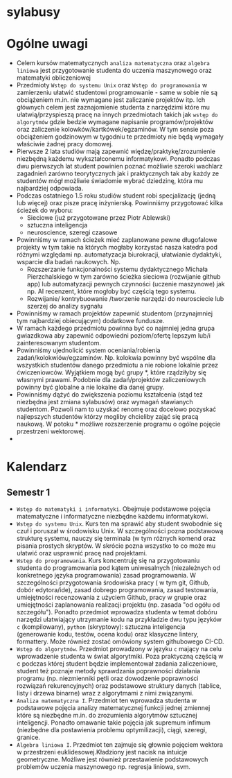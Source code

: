 # sylabusy

# Ogólne uwagi

- Celem kursów matematycznych `analiza matematyczna` oraz `algebra liniowa` jest przygotowanie studenta do uczenia maszynowego oraz matematyki obliczeniowej
- Przedmioty `Wstęp do systemu Unix` oraz `Wstęp do programowania` w zamierzeniu ułatwić studentowi programowanie - same w sobie nie są obciążeniem m.in. nie wymagane jest zaliczanie projektów itp. Ich głównych celem jest zaznajomienie studenta z narzędzimi które mu ułatwią/przyspieszą pracę na innych przedmiotach takich jak `wstęp do algorytmów` gdzie bedzie wymagane napisanie programów/projektów oraz zaliczenie kolowków/kartkówek/egzaminów. W tym sensie poza obciążeniem godzinowym w tygodniu te przedmioty nie będą wymagały właściwie żadnej pracy domowej.
- Pierwsze 2 lata studiów mają zapewnić więdzę/praktykę/zrozumienie niezbędną każdemu wykształconemu informatykowi. Ponadto podczas dwu pierwszych lat student powinien poznać możliwie szeroki wachlarz zagadnień zarówno teorytycznych jak i praktycznych tak aby każdy ze studentów mógł możliwie świadomie wybrać dziedzinę, która mu najbardziej odpowiada.
- Podczas ostatniego 1.5 roku studiów student robi specjalizację (jedną lub więcej) oraz pisze pracę inżynierską. Powinniśmy przygotować kilka ścieżek do wyboru:
    - Sieciowe (już przygotowane przez Piotr Ablewski)
    - sztuczna inteligencja
    - neuroscience, szeregi czasowe
- Powinniśmy w ramach ścieżek mieć zaplanowane pewne długofalowe projekty w tym takie na których mogłaby korzystać nasza katedra pod różnymi względami np. automatyzacja biurokracji, ułatwianie dydaktyki, wsparcie dla badań naukowych. Np.
    - Rozszerzanie funkcjonalności systemu dydaktycznego Michała Pierzchalskiego w tym zarówno ścieżka sieciowa (rozwijanie github app) lub automatyzacji pewnych czynności (uczenie maszynowe) jak np. AI recenzent, które mogłoby być częścią tego systemu.
    - Rozwijanie/ kontrybuowanie /tworzenie narzędzi do neurosciecie lub szerzej do analizy sygnału
- Powinniśmy w ramach projektów zapewnić studentom (przynajmniej tym najbardziej obiecującym) dodatkowe fundusze.
- W ramach każdego przedmiotu powinna być co najmniej jedna grupa gwiazdkowa aby zapewnić odpowiedni poziom/ofertę lepszym lub/i zainteresowanym studentom.
- Powinniśmy ujednolicić system oceniania/robienia zadań/kolokwiów/egzaminów. Np. kolokwia powinny być wspólne dla wszystkich studentów danego przedmiotu a nie robione lokalnie przez ćwiczeniowców. Wyjątkiem mogą być grupy *, które rządziłyby się własnymi prawami. Podobnie dla zadań/projektów zaliczeniowych powinny być globalne a nie lokalne dla danej grupy.
- Powinniśmy dążyć do zwiększenia poziomu kształcenia (stąd też niezbędna jest zmiana sylabusów) oraz wymagań stawianych studentom. Pozwoli nam to uzyskać renomę oraz docelowo pozyskać najlepszych studentów którzy mogliby chcieliby zająć się pracą naukową. W potoku * możliwe rozszerzenie programu o ogólne pojęcie przestrzeni wektorowej.
- 

# Kalendarz

## Semestr 1

- `Wstęp do matematyki i informatyki`. Obejmuje podstawowe pojęcia matematyczne i informatyczne niezbędne każdemu informatykowi.
- `Wstęp do systemu Unix`. Kurs ten ma sprawić aby student swobodnie się czuł i poruszał w środowisku Unix. W szczególności pozna podstawową strukturę systemu,  nauczy się terminala (w tym różnych komend oraz pisania prostych skryptów. W skrócie pozna wszystko to co może mu ułatwić oraz usprawnić pracę nad projektami.
- `Wstęp do programowania`. Kurs koncentruję się na przygotowaniu studenta do programowania pod kątem uniwesalnych (niezależnych od konkretnego języka programowania) zasad programowania. W szczególności przygotowania środowiska pracy ( w tym git, Github, dobór edytora/ide), zasad dobrego programowania, zasad testowania, umiejętności recenzowania z użyciem Github, pracy w grupie oraz umiejętności zaplanowania realizacji projektu (np. zasada "od ogółu od szczegółu"). Ponadto przedmiot wprowadza studenta w temat dobóru narzędzi ułatwiający utrzymanie kodu na przykładzie dwu typu języków `c` (kompilowany), `python` (skryptowy): sztuczna inteligencja (generowanie kodu, testów, ocena kodu) oraz klasyczne lintery, formattery. Może również zostać omówiony system githubowego CI-CD. 
- `Wstęp do algorytmów`. Przedmiot prowadzony w języku `c` mający na celu wprowadzenie studenta w świat algorytmiki. Poza praktyczną częścią w c podczas której student będzie implementował zadania zaliczeniowe, student też poznaje metody sprawdzania poprawności działania programu (np. niezmienniki pętli oraz dowodzenie poprawności rozwiązań rekurencyjnych) oraz podstawowe struktury danych (tablice, listy i drzewa binarne) wraz z algorytmami z nimi związanymi.
- `Analiza matematyczna I`. Przedmiot ten wprowadza studenta w podstawowe pojęcia analizy matematycznej funkcji jednej zmiennej które są niezbędne m.in. do zrozumienia algorytmów sztucznej inteligencji. Ponadto omawanie takie pojęcia jak supremum infimum (niezbędne dla postawienia problemu optymilizacji), ciągi, szeregi, granice.
- `Algebra liniowa I`. Przedmiot ten zajmuje się głownie pojęciem wektora w przestrzeni euklidesowej.Kładziony jest nacisk na intuicje geometryczne. Możliwe jest również przestawienie podstawowych problemów uczenia maszynowego np. regresja liniowa, svm. 
